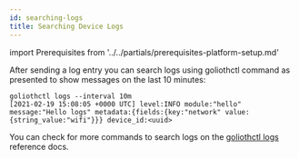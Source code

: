 ```yaml
---
id: searching-logs
title: Searching Device Logs
---
```


import Prerequisites from '../../partials/prerequisites-platform-setup.md'

<Prerequisites />

After sending a log entry you can search logs using goliothctl command as presented to show messages on the last 10 minutes:

```
goliothctl logs --interval 10m
[2021-02-19 15:08:05 +0000 UTC] level:INFO module:"hello" message:"Hello logs" metadata:{fields:{key:"network" value:{string_value:"wifi"}}} device_id:<uuid>
```

You can check for more commands to search logs on the [goliothctl logs](/docs/reference/goliothctl/goliothctl_logs) reference docs.
